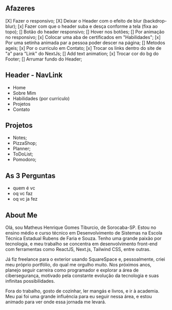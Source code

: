 ## Afazeres

[X] Fazer o responsivo;
[X] Deixar o Header com o efeito de blur (backdrop-blur);
[x] Fazer com que o header suba e desça conforme a tela (fixa ao topo);
[] Botão do header responsivo;
[] Hover nos botões;
[] Por animação no responsivo;
[x] Colocar uma aba de certificados em "Habilidades";
[x] Por uma setinha animada par a pessoa poder descer na página;
[] Metodos ageis;
[x] Por o curriculo em Contato;
[x] Trocar os links dentro do site de "a" para "Link" do NextJs;
[] Add text animation;
[x] Trocar cor do bg do Footer;
[] Arrumar fundo do Header;

## Header - NavLink

- Home
- Sobre Mim
- Habilidades (por curriculo)
- Projetos
- Contato

## Projetos

- Notes;
- PizzaShop;
- Planner;
- ToDoList;
- Pomodoro;

## As 3 Perguntas

- quem é vc
- oq vc faz
- oq vc ja fez

## About Me

Olá, sou Matheus Henrique Gomes Tiburcio, de Sorocaba-SP. Estou no ensino médio e curso técnico em Desenvolvimento de Sistemas na Escola Técnica Estadual Rubens de Faria e Souza. Tenho uma grande paixão por tecnologia, e meu trabalho se concentra em desenvolvimento front-end com ferramentas como ReactJS, Next.js, Tailwind CSS, entre outras.

Já fiz freelance para o exterior usando SquareSpace e, pessoalmente, criei meu próprio portfólio, do qual me orgulho muito. Nos próximos anos, planejo seguir carreira como programador e explorar a área de cibersegurança, motivado pela constante evolução da tecnologia e suas infinitas possibilidades.

Fora do trabalho, gosto de cozinhar, ler mangás e livros, e ir à academia. Meu pai foi uma grande influência para eu seguir nessa área, e estou animado para ver onde essa jornada me levará.
